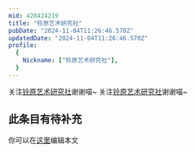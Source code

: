 ```yaml
---
mid: 428424219
title: "铃原艺术研究社"
pubDate: "2024-11-04T11:26:46.570Z"
updatedDate: "2024-11-04T11:26:46.570Z"
profile:
  {
    Nickname: ["铃原艺术研究社"],
  }
---
```


关注[铃原艺术研究社](https://space.bilibili.com/428424219)谢谢喵~ 关注[铃原艺术研究社](https://space.bilibili.com/428424219)谢谢喵~

## 此条目有待补充
你可以在[这里](https://github.com/Yuhanawa/VTuber.ICU-Content/edit/master/v/铃原艺术研究社/index.md)编辑本文
